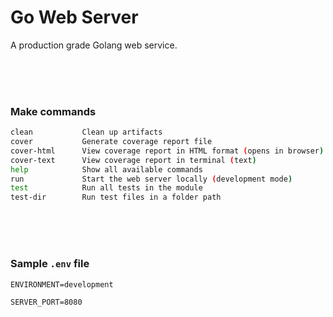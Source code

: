 # Go Web Server

A production grade Golang web service.

<br>
<br>
<br>

### Make commands

```bash
clean           Clean up artifacts
cover           Generate coverage report file
cover-html      View coverage report in HTML format (opens in browser)
cover-text      View coverage report in terminal (text)
help            Show all available commands
run             Start the web server locally (development mode)
test            Run all tests in the module
test-dir        Run test files in a folder path
```

<br>
<br>
<br>

### Sample `.env` file

```env
ENVIRONMENT=development

SERVER_PORT=8080
```
